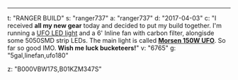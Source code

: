 ---
t: "RANGER BUILD"
s: "ranger737"
a: "ranger737"
d: "2017-04-03"
c: "I received <strong>all my new gear</strong> today and decided to put my build together. I'm running a <a href='https://amzn.to/36NO5zr'>UFO LED light</a> and a 6' Inline fan with carbon filter, alongisde some 5050SMD strip LEDs. The main light is called <strong><a href='http://amzn.to/2n4NbZw'>Morsen 150W UFO</a></strong>. So far so good IMO. <strong>Wish me luck bucketeers!</strong>"
v: "6765"
g: "5gal,linefan,ufo180"

z: "B000VBW17S,B01KZM347S"
